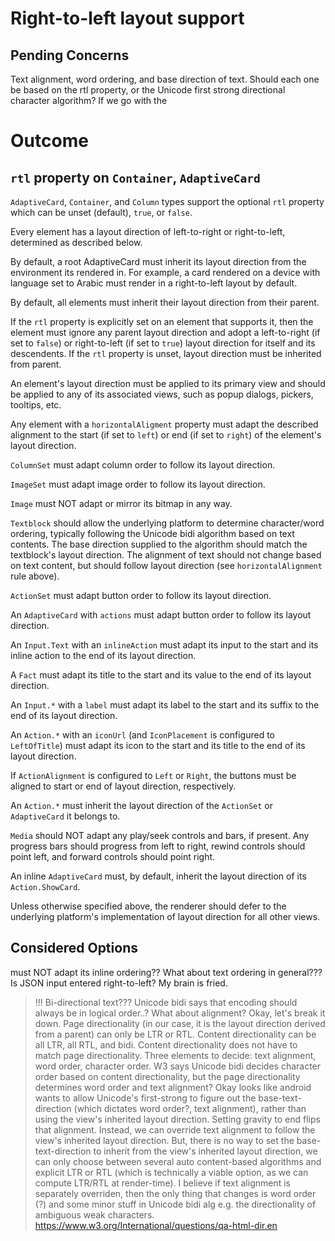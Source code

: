 # Right-to-left layout support

## Pending Concerns

Text alignment, word ordering, and base direction of text. Should each one be based on the rtl property, or the Unicode first strong directional character algorithm? If we go with the 

# Outcome
## `rtl` property on `Container`, `AdaptiveCard`

`AdaptiveCard`, `Container`, and `Column` types support the optional `rtl` property which can be unset (default), `true`, or `false`.

Every element has a layout direction of left-to-right or right-to-left, determined as described below.

By default, a root AdaptiveCard must inherit its layout direction from the environment its rendered in. For example, a card rendered on a device with language set to Arabic must render in a right-to-left layout by default.

By default, all elements must inherit their layout direction from their parent.

If the `rtl` property is explicitly set on an element that supports it, then the element must ignore any parent layout direction and adopt a left-to-right (if set to `false`) or right-to-left (if set to `true`) layout direction for itself and its descendents. If the `rtl` property is unset, layout direction must be inherited from parent.

An element's layout direction must be applied to its primary view and should be applied to any of its associated views, such as popup dialogs, pickers, tooltips, etc.

Any element with a `horizontalAligment` property must adapt the described alignment to the start (if set to `left`) or end (if set to `right`) of the element's layout direction.

`ColumnSet` must adapt column order to follow its layout direction.

`ImageSet` must adapt image order to follow its layout direction.

`Image` must NOT adapt or mirror its bitmap in any way.

`Textblock` should allow the underlying platform to determine character/word ordering, typically following the Unicode bidi algorithm based on text contents. The base direction supplied to the algorithm should match the textblock's layout direction. The alignment of text should not change based on text content, but should follow layout direction (see `horizontalAlignment` rule above).

`ActionSet` must adapt button order to follow its layout direction.

An `AdaptiveCard` with `actions` must adapt button order to follow its layout direction.

An `Input.Text` with an `inlineAction` must adapt its input to the start and its inline action to the end of its layout direction.

A `Fact` must adapt its title to the start and its value to the end of its layout direction.

An `Input.*` with a `label` must adapt its label to the start and its suffix to the end of its layout direction.

An `Action.*` with an `iconUrl` (and `IconPlacement` is configured to `LeftOfTitle`) must adapt its icon to the start and its title to the end of its layout direction.

If `ActionAlignment` is configured to `Left` or `Right`, the buttons must be aligned to start or end of layout direction, respectively.

An `Action.*` must inherit the layout direction of the `ActionSet` or `AdaptiveCard` it belongs to.

`Media` should NOT adapt any play/seek controls and bars, if present. Any progress bars should progress from left to right, rewind controls should point left, and forward controls should point right.

An inline `AdaptiveCard` must, by default, inherit the layout direction of its `Action.ShowCard`.

Unless otherwise specified above, the renderer should defer to the underlying platform's implementation of layout direction for all other views.

## Considered Options
must NOT adapt its inline ordering?? What about text ordering in general??? Is JSON input entered right-to-left? My brain is fried.
> !!! Bi-directional text??? Unicode bidi says that encoding should always be in logical order..? What about alignment? Okay, let's break it down. Page directionality (in our case, it is the layout direction derived from a parent) can only be LTR or RTL. Content directionality can be all LTR, all RTL, and bidi. Content directionality does not have to match page directionality. Three elements to decide: text alignment, word order, character order. W3 says Unicode bidi decides character order based on content directionality, but the page directionality determines word order and text alignment?
> Okay looks like android wants to allow Unicode's first-strong to figure out the base-text-direction (which dictates word order?, text alignment), rather than using the view's inherited layout direction. Setting gravity to end flips that alignment. Instead, we can override text alignment to follow the view's inherited layout direction. But, there is no way to set the base-text-direction to inherit from the view's inherited layout direction, we can only choose between several auto content-based algorithms and explicit LTR or RTL (which is technically a viable option, as we can compute LTR/RTL at render-time). I believe if text alignment is separately overriden, then the only thing that changes is word order (?) and some minor stuff in Unicode bidi alg e.g. the directionality of ambiguous weak characters.
https://www.w3.org/International/questions/qa-html-dir.en

### 